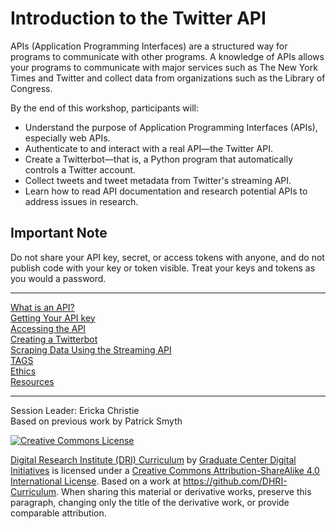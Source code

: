 # Introduction to the Twitter API

APIs (Application Programming Interfaces) are a structured way for programs to communicate with other programs. A knowledge of APIs allows your programs to communicate with major services such as The New York Times and Twitter and collect data from organizations such as the Library of Congress. 

By the end of this workshop, participants will:

- Understand the purpose of Application Programming Interfaces (APIs), especially web APIs.
- Authenticate to and interact with a real API—the Twitter API.
- Create a Twitterbot—that is, a Python program that automatically controls a Twitter account.
- Collect tweets and tweet metadata from Twitter's streaming API.
- Learn how to read API documentation and research potential APIs to address issues in research.

## Important Note

Do not share your API key, secret, or access tokens with anyone, and do not publish code with your key or token visible. Treat your keys and tokens as you would a password.

-----

[What is an API?](sections/what_is_api.md)  
[Getting Your API key](sections/getting_key.md)  
[Accessing the API](sections/accessing_api.md)  
[Creating a Twitterbot](sections/creating_twitterbot.md)  
[Scraping Data Using the Streaming API](sections/scraping_data.md)  
[TAGS](sections/TAGS.md)   
[Ethics](sections/ethics.md)  
[Resources](sections/resources.md)  

-----

Session Leader: Ericka Christie \
Based on previous work by Patrick Smyth  

[![Creative Commons License](https://i.creativecommons.org/l/by-sa/4.0/88x31.png)](http://creativecommons.org/licenses/by-sa/4.0/)

[Digital Research Institute (DRI) Curriculum](http://purl.org/dc/terms/) by [Graduate Center Digital Initiatives](https://gcdi.commons.gc.cuny.edu/) is licensed under a [Creative Commons Attribution-ShareAlike 4.0 International License](http://creativecommons.org/licenses/by-sa/4.0/). Based on a work at <https://github.com/DHRI-Curriculum>. When sharing this material or derivative works, preserve this paragraph, changing only the title of the derivative work, or provide comparable attribution.



